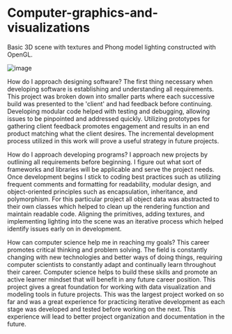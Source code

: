 # Computer-graphics-and-visualizations
Basic 3D scene with textures and Phong model lighting constructed with OpenGL.

![image](https://github.com/sacredpoom/Computer-graphics-and-visualizations/assets/20672168/c9c8d9af-98a8-40d4-98c6-0cce9ff360e3)


How do I approach designing software?
The first thing necessary when developing software is establishing and understanding all requirements. This project was broken down into smaller parts where each successive build was presented to the 'client' and had feedback before continuing. Developing modular code helped with testing and debugging, allowing issues to be pinpointed and addressed quickly. Utilizing prototypes for gathering client feedback promotes engagement and results in an end product matching what the client desires. The incremental development process utilized in this work will prove a useful strategy in future projects. 

How do I approach developing programs?
I approach new projects by outlining all requirements before beginning. I figure out what sort of frameworks and libraries will be applicable and serve the project needs. Once development begins I stick to coding best practices such as utilizing frequent comments and formatting for readability, modular design, and object-oriented principles such as encapsulation, inheritance, and polymorphism. For this particular project all object data was abstracted to their own classes which helped to clean up the rendering function and maintain readable code. Aligning the primitives, adding textures, and implementing lighting into the scene was an iterative process which helped identify issues early on in development.  

How can computer science help me in reaching my goals?
This career promotes critical thinking and problem solving. The field is constantly changing with new technologies and better ways of doing things, requiring computer scientists to constantly adapt and continually learn throughout their career. Computer science helps to build these skills and promote an active learner mindset that will benefit in any future career position. This project gives a great foundation for working with data visualization and modeling tools in future projects. This was the largest project worked on so far and was a great experience for practicing iterative development as each stage was developed and tested before working on the next. This experience will lead to better project organization and documentation in the future.  
